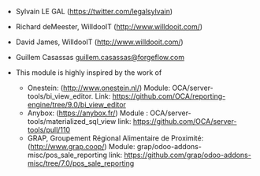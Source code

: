 - Sylvain LE GAL (<https://twitter.com/legalsylvain>)

- Richard deMeester, WilldooIT (<http://www.willdooit.com/>)

- David James, WilldooIT (<http://www.willdooit.com/>)

- Guillem Casassas <guillem.casassas@forgeflow.com>

- This module is highly inspired by the work of
  - Onestein: (<http://www.onestein.nl/>) Module:
    OCA/server-tools/bi_view_editor. Link:
    <https://github.com/OCA/reporting-engine/tree/9.0/bi_view_editor>
  - Anybox: (<https://anybox.fr/>) Module :
    OCA/server-tools/materialized_sql_view link:
    <https://github.com/OCA/server-tools/pull/110>
  - GRAP, Groupement Régional Alimentaire de Proximité:
    (<http://www.grap.coop/>) Module:
    grap/odoo-addons-misc/pos_sale_reporting link:
    <https://github.com/grap/odoo-addons-misc/tree/7.0/pos_sale_reporting>

